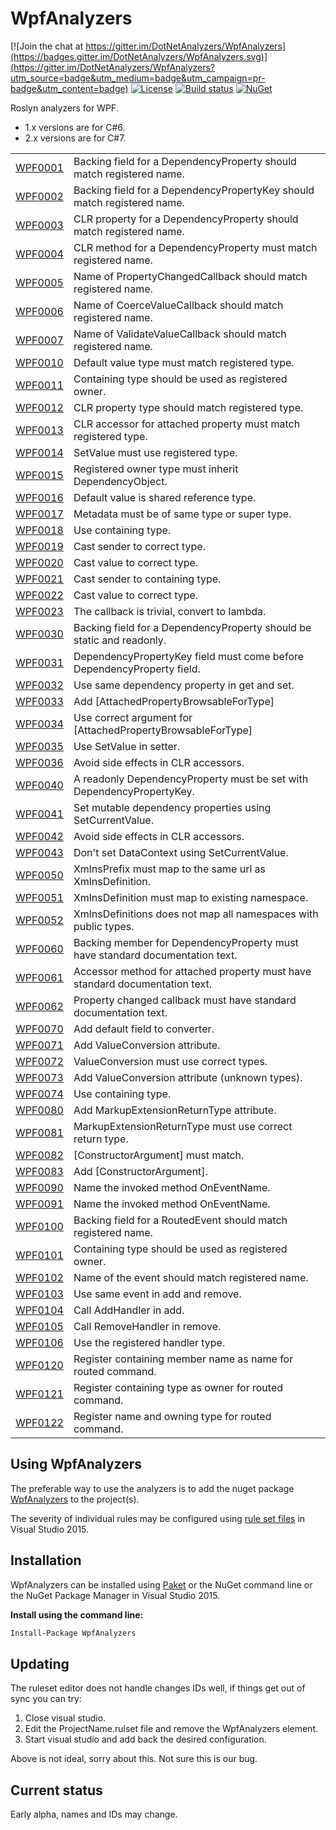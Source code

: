 # WpfAnalyzers

[![Join the chat at https://gitter.im/DotNetAnalyzers/WpfAnalyzers](https://badges.gitter.im/DotNetAnalyzers/WpfAnalyzers.svg)](https://gitter.im/DotNetAnalyzers/WpfAnalyzers?utm_source=badge&utm_medium=badge&utm_campaign=pr-badge&utm_content=badge)
[![License](https://img.shields.io/badge/license-MIT-blue.svg)](LICENSE)
[![Build status](https://ci.appveyor.com/api/projects/status/25nvar8j6evtmtg4/branch/master?svg=true)](https://ci.appveyor.com/project/JohanLarsson/wpfanalyzers-twfog/branch/master)
[![NuGet](https://img.shields.io/nuget/v/WpfAnalyzers.svg)](https://www.nuget.org/packages/WpfAnalyzers/)

Roslyn analyzers for WPF.
* 1.x versions are for C#6.
* 2.x versions are for C#7.

<!-- start generated table -->
<table>
  <tr>
    <td><a href="https://github.com/DotNetAnalyzers/WpfAnalyzers/tree/master/documentation/WPF0001.md">WPF0001</a></td>
    <td>Backing field for a DependencyProperty should match registered name.</td>
  </tr>
  <tr>
    <td><a href="https://github.com/DotNetAnalyzers/WpfAnalyzers/tree/master/documentation/WPF0002.md">WPF0002</a></td>
    <td>Backing field for a DependencyPropertyKey should match registered name.</td>
  </tr>
  <tr>
    <td><a href="https://github.com/DotNetAnalyzers/WpfAnalyzers/tree/master/documentation/WPF0003.md">WPF0003</a></td>
    <td>CLR property for a DependencyProperty should match registered name.</td>
  </tr>
  <tr>
    <td><a href="https://github.com/DotNetAnalyzers/WpfAnalyzers/tree/master/documentation/WPF0004.md">WPF0004</a></td>
    <td>CLR method for a DependencyProperty must match registered name.</td>
  </tr>
  <tr>
    <td><a href="https://github.com/DotNetAnalyzers/WpfAnalyzers/tree/master/documentation/WPF0005.md">WPF0005</a></td>
    <td>Name of PropertyChangedCallback should match registered name.</td>
  </tr>
  <tr>
    <td><a href="https://github.com/DotNetAnalyzers/WpfAnalyzers/tree/master/documentation/WPF0006.md">WPF0006</a></td>
    <td>Name of CoerceValueCallback should match registered name.</td>
  </tr>
  <tr>
    <td><a href="https://github.com/DotNetAnalyzers/WpfAnalyzers/tree/master/documentation/WPF0007.md">WPF0007</a></td>
    <td>Name of ValidateValueCallback should match registered name.</td>
  </tr>
  <tr>
    <td><a href="https://github.com/DotNetAnalyzers/WpfAnalyzers/tree/master/documentation/WPF0010.md">WPF0010</a></td>
    <td>Default value type must match registered type.</td>
  </tr>
  <tr>
    <td><a href="https://github.com/DotNetAnalyzers/WpfAnalyzers/tree/master/documentation/WPF0011.md">WPF0011</a></td>
    <td>Containing type should be used as registered owner.</td>
  </tr>
  <tr>
    <td><a href="https://github.com/DotNetAnalyzers/WpfAnalyzers/tree/master/documentation/WPF0012.md">WPF0012</a></td>
    <td>CLR property type should match registered type.</td>
  </tr>
  <tr>
    <td><a href="https://github.com/DotNetAnalyzers/WpfAnalyzers/tree/master/documentation/WPF0013.md">WPF0013</a></td>
    <td>CLR accessor for attached property must match registered type.</td>
  </tr>
  <tr>
    <td><a href="https://github.com/DotNetAnalyzers/WpfAnalyzers/tree/master/documentation/WPF0014.md">WPF0014</a></td>
    <td>SetValue must use registered type.</td>
  </tr>
  <tr>
    <td><a href="https://github.com/DotNetAnalyzers/WpfAnalyzers/tree/master/documentation/WPF0015.md">WPF0015</a></td>
    <td>Registered owner type must inherit DependencyObject.</td>
  </tr>
  <tr>
    <td><a href="https://github.com/DotNetAnalyzers/WpfAnalyzers/tree/master/documentation/WPF0016.md">WPF0016</a></td>
    <td>Default value is shared reference type.</td>
  </tr>
  <tr>
    <td><a href="https://github.com/DotNetAnalyzers/WpfAnalyzers/tree/master/documentation/WPF0017.md">WPF0017</a></td>
    <td>Metadata must be of same type or super type.</td>
  </tr>
  <tr>
    <td><a href="https://github.com/DotNetAnalyzers/WpfAnalyzers/tree/master/documentation/WPF0018.md">WPF0018</a></td>
    <td>Use containing type.</td>
  </tr>
  <tr>
    <td><a href="https://github.com/DotNetAnalyzers/WpfAnalyzers/tree/master/documentation/WPF0019.md">WPF0019</a></td>
    <td>Cast sender to correct type.</td>
  </tr>
  <tr>
    <td><a href="https://github.com/DotNetAnalyzers/WpfAnalyzers/tree/master/documentation/WPF0020.md">WPF0020</a></td>
    <td>Cast value to correct type.</td>
  </tr>
  <tr>
    <td><a href="https://github.com/DotNetAnalyzers/WpfAnalyzers/tree/master/documentation/WPF0021.md">WPF0021</a></td>
    <td>Cast sender to containing type.</td>
  </tr>
  <tr>
    <td><a href="https://github.com/DotNetAnalyzers/WpfAnalyzers/tree/master/documentation/WPF0022.md">WPF0022</a></td>
    <td>Cast value to correct type.</td>
  </tr>
  <tr>
    <td><a href="https://github.com/DotNetAnalyzers/WpfAnalyzers/tree/master/documentation/WPF0023.md">WPF0023</a></td>
    <td>The callback is trivial, convert to lambda.</td>
  </tr>
  <tr>
    <td><a href="https://github.com/DotNetAnalyzers/WpfAnalyzers/tree/master/documentation/WPF0030.md">WPF0030</a></td>
    <td>Backing field for a DependencyProperty should be static and readonly.</td>
  </tr>
  <tr>
    <td><a href="https://github.com/DotNetAnalyzers/WpfAnalyzers/tree/master/documentation/WPF0031.md">WPF0031</a></td>
    <td>DependencyPropertyKey field must come before DependencyProperty field.</td>
  </tr>
  <tr>
    <td><a href="https://github.com/DotNetAnalyzers/WpfAnalyzers/tree/master/documentation/WPF0032.md">WPF0032</a></td>
    <td>Use same dependency property in get and set.</td>
  </tr>
  <tr>
    <td><a href="https://github.com/DotNetAnalyzers/WpfAnalyzers/tree/master/documentation/WPF0033.md">WPF0033</a></td>
    <td>Add [AttachedPropertyBrowsableForType]</td>
  </tr>
  <tr>
    <td><a href="https://github.com/DotNetAnalyzers/WpfAnalyzers/tree/master/documentation/WPF0034.md">WPF0034</a></td>
    <td>Use correct argument for [AttachedPropertyBrowsableForType]</td>
  </tr>
  <tr>
    <td><a href="https://github.com/DotNetAnalyzers/WpfAnalyzers/tree/master/documentation/WPF0035.md">WPF0035</a></td>
    <td>Use SetValue in setter.</td>
  </tr>
  <tr>
    <td><a href="https://github.com/DotNetAnalyzers/WpfAnalyzers/tree/master/documentation/WPF0036.md">WPF0036</a></td>
    <td>Avoid side effects in CLR accessors.</td>
  </tr>
  <tr>
    <td><a href="https://github.com/DotNetAnalyzers/WpfAnalyzers/tree/master/documentation/WPF0040.md">WPF0040</a></td>
    <td>A readonly DependencyProperty must be set with DependencyPropertyKey.</td>
  </tr>
  <tr>
    <td><a href="https://github.com/DotNetAnalyzers/WpfAnalyzers/tree/master/documentation/WPF0041.md">WPF0041</a></td>
    <td>Set mutable dependency properties using SetCurrentValue.</td>
  </tr>
  <tr>
    <td><a href="https://github.com/DotNetAnalyzers/WpfAnalyzers/tree/master/documentation/WPF0042.md">WPF0042</a></td>
    <td>Avoid side effects in CLR accessors.</td>
  </tr>
  <tr>
    <td><a href="https://github.com/DotNetAnalyzers/WpfAnalyzers/tree/master/documentation/WPF0043.md">WPF0043</a></td>
    <td>Don't set DataContext using SetCurrentValue.</td>
  </tr>
  <tr>
    <td><a href="https://github.com/DotNetAnalyzers/WpfAnalyzers/tree/master/documentation/WPF0050.md">WPF0050</a></td>
    <td>XmlnsPrefix must map to the same url as XmlnsDefinition.</td>
  </tr>
  <tr>
    <td><a href="https://github.com/DotNetAnalyzers/WpfAnalyzers/tree/master/documentation/WPF0051.md">WPF0051</a></td>
    <td>XmlnsDefinition must map to existing namespace.</td>
  </tr>
  <tr>
    <td><a href="https://github.com/DotNetAnalyzers/WpfAnalyzers/tree/master/documentation/WPF0052.md">WPF0052</a></td>
    <td>XmlnsDefinitions does not map all namespaces with public types.</td>
  </tr>
  <tr>
    <td><a href="https://github.com/DotNetAnalyzers/WpfAnalyzers/tree/master/documentation/WPF0060.md">WPF0060</a></td>
    <td>Backing member for DependencyProperty must have standard documentation text.</td>
  </tr>
  <tr>
    <td><a href="https://github.com/DotNetAnalyzers/WpfAnalyzers/tree/master/documentation/WPF0061.md">WPF0061</a></td>
    <td>Accessor method for attached property must have standard documentation text.</td>
  </tr>
  <tr>
    <td><a href="https://github.com/DotNetAnalyzers/WpfAnalyzers/tree/master/documentation/WPF0062.md">WPF0062</a></td>
    <td>Property changed callback must have standard documentation text.</td>
  </tr>
  <tr>
    <td><a href="https://github.com/DotNetAnalyzers/WpfAnalyzers/tree/master/documentation/WPF0070.md">WPF0070</a></td>
    <td>Add default field to converter.</td>
  </tr>
  <tr>
    <td><a href="https://github.com/DotNetAnalyzers/WpfAnalyzers/tree/master/documentation/WPF0071.md">WPF0071</a></td>
    <td>Add ValueConversion attribute.</td>
  </tr>
  <tr>
    <td><a href="https://github.com/DotNetAnalyzers/WpfAnalyzers/tree/master/documentation/WPF0072.md">WPF0072</a></td>
    <td>ValueConversion must use correct types.</td>
  </tr>
  <tr>
    <td><a href="https://github.com/DotNetAnalyzers/WpfAnalyzers/tree/master/documentation/WPF0073.md">WPF0073</a></td>
    <td>Add ValueConversion attribute (unknown types).</td>
  </tr>
  <tr>
    <td><a href="https://github.com/DotNetAnalyzers/WpfAnalyzers/tree/master/documentation/WPF0074.md">WPF0074</a></td>
    <td>Use containing type.</td>
  </tr>
  <tr>
    <td><a href="https://github.com/DotNetAnalyzers/WpfAnalyzers/tree/master/documentation/WPF0080.md">WPF0080</a></td>
    <td>Add MarkupExtensionReturnType attribute.</td>
  </tr>
  <tr>
    <td><a href="https://github.com/DotNetAnalyzers/WpfAnalyzers/tree/master/documentation/WPF0081.md">WPF0081</a></td>
    <td>MarkupExtensionReturnType must use correct return type.</td>
  </tr>
  <tr>
    <td><a href="https://github.com/DotNetAnalyzers/WpfAnalyzers/tree/master/documentation/WPF0082.md">WPF0082</a></td>
    <td>[ConstructorArgument] must match.</td>
  </tr>
  <tr>
    <td><a href="https://github.com/DotNetAnalyzers/WpfAnalyzers/tree/master/documentation/WPF0083.md">WPF0083</a></td>
    <td>Add [ConstructorArgument].</td>
  </tr>
  <tr>
    <td><a href="https://github.com/DotNetAnalyzers/WpfAnalyzers/tree/master/documentation/WPF0090.md">WPF0090</a></td>
    <td>Name the invoked method OnEventName.</td>
  </tr>
  <tr>
    <td><a href="https://github.com/DotNetAnalyzers/WpfAnalyzers/tree/master/documentation/WPF0091.md">WPF0091</a></td>
    <td>Name the invoked method OnEventName.</td>
  </tr>
  <tr>
    <td><a href="https://github.com/DotNetAnalyzers/WpfAnalyzers/tree/master/documentation/WPF0100.md">WPF0100</a></td>
    <td>Backing field for a RoutedEvent should match registered name.</td>
  </tr>
  <tr>
    <td><a href="https://github.com/DotNetAnalyzers/WpfAnalyzers/tree/master/documentation/WPF0101.md">WPF0101</a></td>
    <td>Containing type should be used as registered owner.</td>
  </tr>
  <tr>
    <td><a href="https://github.com/DotNetAnalyzers/WpfAnalyzers/tree/master/documentation/WPF0102.md">WPF0102</a></td>
    <td>Name of the event should match registered name.</td>
  </tr>
  <tr>
    <td><a href="https://github.com/DotNetAnalyzers/WpfAnalyzers/tree/master/documentation/WPF0103.md">WPF0103</a></td>
    <td>Use same event in add and remove.</td>
  </tr>
  <tr>
    <td><a href="https://github.com/DotNetAnalyzers/WpfAnalyzers/tree/master/documentation/WPF0104.md">WPF0104</a></td>
    <td>Call AddHandler in add.</td>
  </tr>
  <tr>
    <td><a href="https://github.com/DotNetAnalyzers/WpfAnalyzers/tree/master/documentation/WPF0105.md">WPF0105</a></td>
    <td>Call RemoveHandler in remove.</td>
  </tr>
  <tr>
    <td><a href="https://github.com/DotNetAnalyzers/WpfAnalyzers/tree/master/documentation/WPF0106.md">WPF0106</a></td>
    <td>Use the registered handler type.</td>
  </tr>
  <tr>
    <td><a href="https://github.com/DotNetAnalyzers/WpfAnalyzers/tree/master/documentation/WPF0120.md">WPF0120</a></td>
    <td>Register containing member name as name for routed command.</td>
  </tr>
  <tr>
    <td><a href="https://github.com/DotNetAnalyzers/WpfAnalyzers/tree/master/documentation/WPF0121.md">WPF0121</a></td>
    <td>Register containing type as owner for routed command.</td>
  </tr>
  <tr>
    <td><a href="https://github.com/DotNetAnalyzers/WpfAnalyzers/tree/master/documentation/WPF0122.md">WPF0122</a></td>
    <td>Register name and owning type for routed command.</td>
  </tr>
<table>
<!-- end generated table -->


## Using WpfAnalyzers

The preferable way to use the analyzers is to add the nuget package [WpfAnalyzers](https://www.nuget.org/packages/WpfAnalyzers/)
to the project(s).

The severity of individual rules may be configured using [rule set files](https://msdn.microsoft.com/en-us/library/dd264996.aspx)
in Visual Studio 2015.

## Installation

WpfAnalyzers can be installed using [Paket](https://fsprojects.github.io/Paket/) or the NuGet command line or the NuGet Package Manager in Visual Studio 2015.


**Install using the command line:**
```bash
Install-Package WpfAnalyzers
```

## Updating

The ruleset editor does not handle changes IDs well, if things get out of sync you can try:

1) Close visual studio.
2) Edit the ProjectName.rulset file and remove the WpfAnalyzers element.
3) Start visual studio and add back the desired configuration.

Above is not ideal, sorry about this. Not sure this is our bug.


## Current status

Early alpha, names and IDs may change.